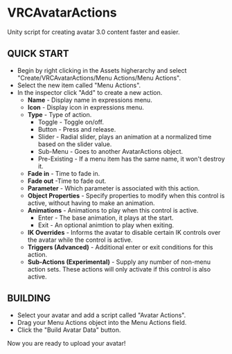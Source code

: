 # VRCAvatarActions
Unity script for creating avatar 3.0 content faster and easier.

## QUICK START

- Begin by right clicking in the Assets higherarchy and select "Create/VRCAvatarActions/Menu Actions/Menu Actions".
- Select the new item called "Menu Actions".
- In the inspector click "Add" to create a new action.
    - **Name** - Display name in expressions menu.
    - **Icon** - Display icon in expressions menu.
    - **Type** - Type of action.
      - Toggle - Toggle on/off.
      - Button - Press and release.
      - Slider - Radial slider, plays an animation at a normalized time based on the slider value.
      - Sub-Menu - Goes to another AvatarActions object.
      - Pre-Existing - If a menu item has the same name, it won't destroy it.
    - **Fade in** - Time to fade in.
    - **Fade out** -Time to fade out.
    - **Parameter** - Which parameter is associated with this action.
    - **Object Properties** - Specify properties to modify when this control is active, without having to make an animation.
    - **Animations** - Animations to play when this control is active.
      - Enter - The base animation, it plays at the start.
      - Exit - An optional animtion to play when exiting.
    - **IK Overrides** - Informs the avatar to disable certain IK controls over the avatar while the control is active.
    - **Triggers (Advanced)** - Additional enter or exit conditions for this action.
    - **Sub-Actions (Experimental)** - Supply any number of non-menu action sets.  These actions will only activate if this control is also active.
		
## BUILDING

- Select your avatar and add a script called "Avatar Actions".
- Drag your Menu Actions object into the Menu Actions field.
- Click the "Build Avatar Data" button.

Now you are ready to upload your avatar!
